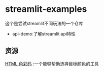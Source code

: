 
# streamlit-examples

这个是尝试streamlit不同玩法的一个仓库

- api-demo:了解streamlit api特性

## 资源
[HTML 色彩码](https://htmlcolorcodes.com/) :一个能够帮助选择目标颜色的工具
